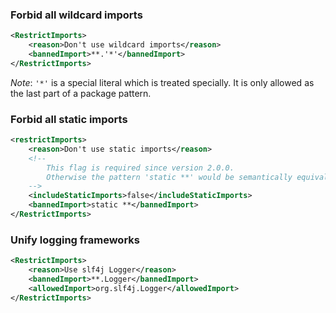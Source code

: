 ### Forbid all wildcard imports
```xml
<RestrictImports>
    <reason>Don't use wildcard imports</reason>
    <bannedImport>**.'*'</bannedImport>
</RestrictImports>
```
_Note_: `'*'` is a special literal which is treated specially. It is only allowed as the last part of a package 
pattern.

### Forbid all static imports
```xml
<restrictImports>
    <reason>Don't use static imports</reason>
    <!-- 
        This flag is required since version 2.0.0. 
        Otherwise the pattern 'static **' would be semantically equivalent to '**' and thus forbid every single import.
    -->
    <includeStaticImports>false</includeStaticImports>
    <bannedImport>static **</bannedImport>
</RestrictImports>
```


### Unify logging frameworks
```xml
<RestrictImports>
    <reason>Use slf4j Logger</reason>
    <bannedImport>**.Logger</bannedImport>
    <allowedImport>org.slf4j.Logger</allowedImport>
</RestrictImports>
```